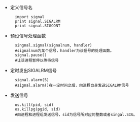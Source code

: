 - 定义信号名

        import signal
        print signal.SIGALRM
        print signal.SIGCONT

- 预设信号处理函数

        singnal.signal(signalnum, handler)
        #signalnum为某个信号，handler为该信号的处理函数。
        signal.pause()
        #让该进程暂停以等待信号

- 定时发出SIGALRM信号

        signal.alarm(5)
        #signal.alarm()在一定时间之后，向进程自身发送SIGALRM信号

- 发送信号

        os.kill(pid, sid)
        os.killpg(pgid, sid)
        #向进程和进程组发送信号，sid为信号所对应的整数或者singal.SIG。
